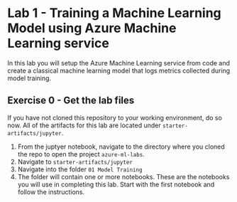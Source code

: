 # Lab 1 - Training a Machine Learning Model using Azure Machine Learning service

In this lab you will setup the Azure Machine Learning service from code and create a classical machine learning model that logs metrics collected during model training.

## Exercise 0 - Get the lab files
If you have not cloned this repository to your working environment, do so now. All of the artifacts for this lab are located under `starter-artifacts/jupyter`.

1. From the juptyer notebook, navigate to the directory where you cloned the repo to open the project `azure-ml-labs`.
2. Navigate to `starter-artifacts/jupyter`
3. Navigate into the folder `01 Model Training`
4. The folder will contain one or more notebooks. These are the notebooks you will use in completing this lab. Start with the first notebook and follow the instructions.

